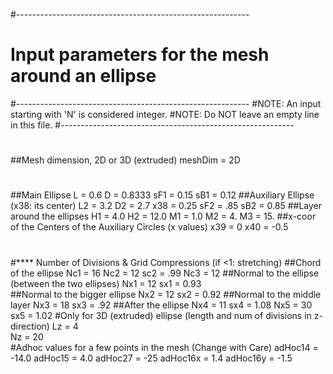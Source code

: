 #----------------------------------------------------------
#   Input parameters for the mesh around an ellipse
#----------------------------------------------------------
#NOTE: An input starting with 'N' is considered integer.
#NOTE: Do NOT leave an empty line in this file.
#----------------------------------------------------------
#
##Mesh dimension, 2D or 3D (extruded)
meshDim = 2D   
#
##Main Ellipse
L = 0.6
D = 0.8333
sF1 = 0.15
sB1 = 0.12
##Auxiliary Ellipse (x38: its center)
L2 = 3.2
D2 = 2.7
x38 = 0.25
sF2 = .85
sB2 = 0.85
##Layer around the ellipses
H1 = 4.0
H2 = 12.0
M1 = 1.0
M2 = 4.
M3 = 15.
##x-coor of the Centers of the Auxiliary Circles (x values)
x39 =  0
x40 = -0.5
#
#**** Number of Divisions & Grid Compressions (if <1: stretching)
##Chord of the ellipse
Nc1 = 16
Nc2 = 12
sc2 = .99
Nc3 = 12
##Normal to the ellipse (between the two ellipses)
Nx1 = 12
sx1 = 0.93  
##Normal to the bigger ellipse
Nx2 = 12
sx2 = 0.92
##Normal to the middle layer
Nx3 = 18
sx3 = .92
##After the ellipse
Nx4 = 11
sx4 = 1.08
Nx5 = 30
sx5 = 1.02
#Only for 3D (extruded) ellipse (length and num of divisions in z-direction)
Lz = 4  
Nz = 20  
#Adhoc values for a few points in the mesh (Change with Care)
adHoc14 = -14.0
adHoc15 = 4.0
adHoc27 = -25
adHoc16x =  1.4
adHoc16y = -1.5
